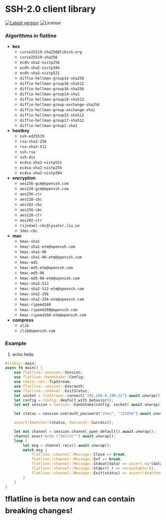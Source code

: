SSH-2.0 client library
=====

[![Latest version](https://img.shields.io/crates/v/flatline.svg)](https://crates.io/crates/flatline)  ![License](https://img.shields.io/crates/l/flatline.svg)

### Algorithms in flatline
- **kex**
    - `curve25519-sha256@libssh.org`
    - `curve25519-sha256`
    - `ecdh-sha2-nistp256`
    - `ecdh-sha2-nistp384`
    - `ecdh-sha2-nistp521`
    - `diffie-hellman-group14-sha256`
    - `diffie-hellman-group16-sha512`
    - `diffie-hellman-group16-sha256`
    - `diffie-hellman-group14-sha1`
    - `diffie-hellman-group18-sha512`
    - `diffie-hellman-group-exchange-sha256`
    - `diffie-hellman-group-exchange-sha1`
    - `diffie-hellman-group15-sha512`
    - `diffie-hellman-group17-sha512`
    - `diffie-hellman-group1-sha1`
- **hostkey**
    - `ssh-ed25519`
    - `rsa-sha2-256`
    - `rsa-sha2-512`
    - `ssh-rsa`
    - `ssh-dss`
    - `ecdsa-sha2-nistp521`
    - `ecdsa-sha2-nistp256`
    - `ecdsa-sha2-nistp384`
- **encryption**
    - `aes256-gcm@openssh.com`
    - `aes128-gcm@openssh.com`
    - `aes256-ctr`
    - `aes128-cbc`
    - `aes192-cbc`
    - `aes256-cbc`
    - `aes128-ctr`
    - `aes192-ctr`
    - `rijndael-cbc@lysator.liu.se`
    - `3des-cbc`
- **mac**
    - `hmac-sha1`
    - `hmac-sha1-etm@openssh.com`
    - `hmac-sha1-96`
    - `hmac-sha1-96-etm@openssh.com`
    - `hmac-md5`
    - `hmac-md5-etm@openssh.com`
    - `hmac-md5-96`
    - `hmac-md5-96-etm@openssh.com`
    - `hmac-sha2-512`
    - `hmac-sha2-512-etm@openssh.com`
    - `hmac-sha2-256`
    - `hmac-sha2-256-etm@openssh.com`
    - `hmac-ripemd160`
    - `hmac-ripemd160@openssh.com`
    - `hmac-ripemd160-etm@openssh.com`
- **compress**
    - `zlib`
    - `zlib@openssh.com`

### Example
1. echo hello
```rust
#[tokio::main]
async fn main() {
    use flatline::session::Session;
    use flatline::handshake::Config;
    use tokio::net::TcpStream;
    use flatline::session::Userauth;
    use flatline::channel::ExitStatus;
    let socket = TcpStream::connect("192.168.8.190:22").await.unwrap();
    let config = Config::deafult_with_behavior();
    let mut session = Session::handshake(config, socket).await.unwrap();

    let status = session.userauth_password("zhou", "123456").await.unwrap();

    assert!(matches!(status, Userauth::Success));

    let mut channel = session.channel_open_default().await.unwrap();
    channel.exec("echo \"hello\"").await.unwrap();
    loop {
        let msg = channel.recv().await.unwrap();
        match msg {
            flatline::channel::Message::Close => break,
            flatline::channel::Message::Eof => break,
            flatline::channel::Message::Stdout(data) => assert_eq!(data, b"hello\n"),
            flatline::channel::Message::Stderr(_) => unreachable!(),
            flatline::channel::Message::Exit(status) => assert!(matches!(status, ExitStatus::Normal(0))),
        }
    }
}
```

<font size=5>:exclamation:__flatline is beta now and can contain breaking changes!__</font>